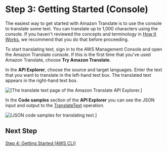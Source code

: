 # Step 3: Getting Started \(Console\)<a name="get-started-console"></a>

The easiest way to get started with Amazon Translate is to use the console to translate some text\. You can translate up to 1,000 characters using the console\. If you haven't reviewed the concepts and terminology in [ How It Works](how-it-works.md), we recommend that you do that before proceeding\.

To start translating text, sign in to the AWS Management Console and open the Amazon Translate console\. If this is the first time that you've used Amazon Translate, choose **Try Amazon Translate**\.

In the **API Explorer**, choose the source and target languages\. Enter the text that you want to translate in the left\-hand text box\. The translated text appears in the right\-hand text box\.

![\[The translate text page of the Amazon Translate API Explorer.\]](http://docs.aws.amazon.com/translate/latest/dg/images/gs-10.png)

In the **Code samples** section of the **API Explorer** you can see the JSON input and output to the [TranslateText](API_TranslateText.md) operation\.

![\[JSON code samples for translating text.\]](http://docs.aws.amazon.com/translate/latest/dg/images/gs-20.png)

## Next Step<a name="setting-up-next-step-4"></a>

[Step 4: Getting Started \(AWS CLI\)](get-started-cli.md)
